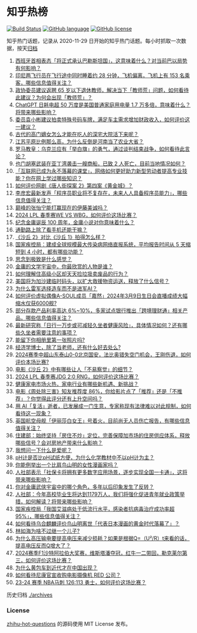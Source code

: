 # 知乎热榜
[![Build Status](https://github.com/ToWeLong/zhihu-hot-questions/workflows/CI/badge.svg)](https://github.com/ToWeLong/zhihu-hot-questions/actions)
[![GitHub language](https://img.shields.io/badge/language-golang-orange.svg)](https://golang.org/)
[![GitHub license](https://img.shields.io/github/license/ToWeLong/zhihu-hot-questions)](https://github.com/ToWeLong/zhihu-hot-questions/blob/main/LICENSE)

知乎热门话题，记录从 2020-11-29 日开始的知乎热门话题。每小时抓取一次数据，按天[归档](./archives)

<!-- BEGIN -->

1. [西班牙首相表态「将正式承认巴勒斯坦国」，这意味着什么？对当前巴以局势有何影响？](https://www.zhihu.com/question/647903588)
1. [印尼两飞行员在飞行途中同时睡着约 28 分钟，飞机偏离，飞机上有 153 名乘客，哪些信息值得关注？](https://www.zhihu.com/question/647902190)
1. [政协委员建议返聘 65 岁以下退休教师，解决当下「教师荒」问题，如何看待此建议？为何会出现「教师荒」？](https://www.zhihu.com/question/647756172)
1. [ChatGPT 日耗电超 50 万度是美国普通家庭用电量 1.7 万多倍，意味着什么？将带来哪些影响？](https://www.zhihu.com/question/647926823)
1. [委员袁小彬建议拍卖特殊号码车牌，满足车主需求增加财政收入，如何评价这一建议？](https://www.zhihu.com/question/647938819)
1. [古代的高门嫡女怎么才能在吃人的深宅大院活下来呢？](https://www.zhihu.com/question/646349175)
1. [江苏平原比例那么高，为什么反倒是河南当了农业大省？](https://www.zhihu.com/question/647447057)
1. [罗马教皇：乌克兰应有「举白旗」的勇气，通过谈判结束战争，如何看待此言论？](https://www.zhihu.com/question/647892128)
1. [也门胡塞武装在亚丁湾袭击一艘商船，已致 2 人死亡，目前当地情况如何？](https://www.zhihu.com/question/647425448)
1. [「互联网已成为永不落幕的课堂」，网络如何更好助力新型劳动者提高专业技能？你在网上学过哪些知识？](https://www.zhihu.com/question/647862740)
1. [如何评价网剧《唐人街探案 2》第四案《黄金城》？](https://www.zhihu.com/question/647719433)
1. [李彦宏最新发声「程序员职业将不复存在，未来人人具备程序员能力」，哪些信息值得关注？](https://www.zhihu.com/question/647902218)
1. [巅峰的张怡宁能打赢现在的伊藤美诚吗？](https://www.zhihu.com/question/356721490)
1. [2024 LPL 春季赛WE VS WBG，如何评价这场比赛？](https://www.zhihu.com/question/647918494)
1. [纪念金庸诞辰 100 周年，金庸小说对你意味着什么？](https://www.zhihu.com/question/646787157)
1. [通勤路上除了看手机还能干嘛？](https://www.zhihu.com/question/644997248)
1. [《沙丘 2》对比《沙丘 1》拍得怎么样？](https://www.zhihu.com/question/647212626)
1. [国家疾控局：建成全球规模最大传染病网络直报系统，平均报告时间从 5 天缩短到 4 小时，都有哪些功能？](https://www.zhihu.com/question/647744188)
1. [思念到极致是什么感觉？](https://www.zhihu.com/question/31914864)
1. [金庸的文学宇宙中，你最欣赏的人物是谁？](https://www.zhihu.com/question/646618963)
1. [如何理解住高级小区却天天捡垃圾卖废品的行为？](https://www.zhihu.com/question/371989228)
1. [美国将为加沙建临时码头，以扩大救援物资运送，释放了什么信号？](https://www.zhihu.com/question/647543624)
1. [为什么雷军选择造车而不是进军AI？](https://www.zhihu.com/question/646883941)
1. [如何评价虚拟偶像A-SOUL成员「嘉然」2024年3月9日生日会直播成绩大幅缩水仅获6000舰?](https://www.zhihu.com/question/647804946)
1. [部分存款产品利率高达 6%~10%，多家试点银行推出「跨境理财通」相关产品，哪些信息值得关注？](https://www.zhihu.com/question/647871470)
1. [最新研究称「日行一万步或可减轻久坐者健康风险」，具体情况如何？还有哪些久坐者需要注意的事项？](https://www.zhihu.com/question/647854885)
1. [能留下你相册里第一张照片吗?](https://www.zhihu.com/question/647709694)
1. [经济学博士，除了当老师，还有什么好去处么?](https://www.zhihu.com/question/503881757)
1. [2024赛季中超山东泰山0-0北京国安，法比奥错失空门机会，王刚伤退，如何评价本场比赛?](https://www.zhihu.com/question/647798418)
1. [电影《沙丘 2》中有哪些让人「不易察觉」的细节？](https://www.zhihu.com/question/647447024)
1. [2024 LPL 春季赛JDG 2:0 RNG，如何评价这场比赛？](https://www.zhihu.com/question/647754318)
1. [健康家电市场火热，家电行业有哪些新机遇、新挑战？](https://www.zhihu.com/question/647555607)
1. [电影《周处除三害》知友推荐度 86%，你给影片点了「推荐」还是「不推荐」？你觉得此评分还有上升空间吗？](https://www.zhihu.com/question/647042073)
1. [用 AI「复活」逝者，已发展成一门生意，专家称现有法律难以对此规制，如何看待这一现象？](https://www.zhihu.com/question/647882322)
1. [英国航空母舰「伊丽莎白女王」号着火，目前尚无人员伤亡报告，有哪些信息值得关注？](https://www.zhihu.com/question/647875335)
1. [住建部：始终坚持「房住不炒」定位，完善保障加市场的住房供应体系，释放哪些信号？会对房地产带来什么影响？](https://www.zhihu.com/question/647743204)
1. [我想问一下什么是爱呢？](https://www.zhihu.com/question/640807704)
1. [pH计是否比pH试纸方便，为什么化学教材中不以pH计为主？](https://www.zhihu.com/question/589837941)
1. [你能例举出一个比肩鸟山明的女性漫画家吗？](https://www.zhihu.com/question/647666207)
1. [人社部表示「社保卡将拥有更多数字应用场景，逐步实现全国一卡通」，这将带来哪些影响？](https://www.zhihu.com/question/647857057)
1. [你对金庸武侠宇宙中的哪个角色，多年以后印象发生了反转？](https://www.zhihu.com/question/646969403)
1. [人社部：今年高校毕业生将达到1179万人，我们将强化促进青年就业政策举措，如何解读？将带来哪些影响？](https://www.zhihu.com/question/647742966)
1. [国家疾控局「我国艾滋病处于低流行水平，感染者抗病毒治疗成功率超 95%」，哪些信息值得关注？](https://www.zhihu.com/question/647853713)
1. [如何看待乌合麒麟评价鸟山明离世「代表日本漫画的黄金时代落幕了」？](https://www.zhihu.com/question/647599785)
1. [林如海为啥不过继一个儿子?](https://www.zhihu.com/question/403095506)
1. [为什么高压输电要提高电压来减少损耗？如果是根据Q=（U²/R）t来看的话，提高电压反而Q增大了？](https://www.zhihu.com/question/518137426)
1. [2024赛季F1沙特阿拉伯大奖赛，维斯塔潘夺冠，红牛一二带回，勒克莱尔第三，如何评价这场比赛？](https://www.zhihu.com/question/647829888)
1. [为什么黄包车到近代才在中国出现？](https://www.zhihu.com/question/646181161)
1. [如何看待尼康官宣收购电影摄像机 RED 公司？](https://www.zhihu.com/question/647446891)
1. [23-24 赛季 NBA马刺 126:113 勇士，如何评价这场比赛？](https://www.zhihu.com/question/647864826)

<!-- END -->

历史归档 [./archives](./archives)


### License
[zhihu-hot-questions](https://github.com/towelong/zhihu-hot-questions) 的源码使用 MIT License 发布。